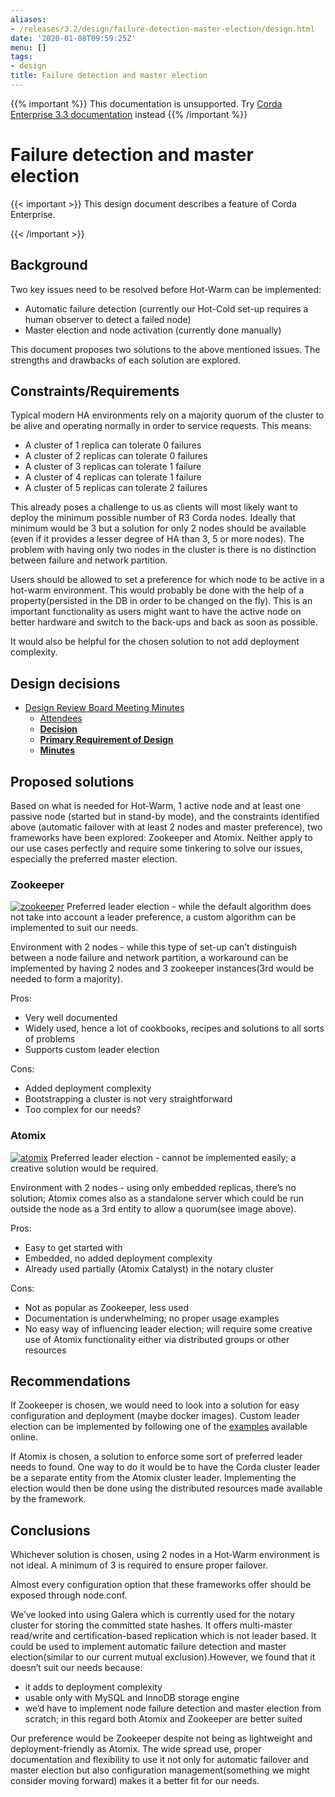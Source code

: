 ```yaml
---
aliases:
- /releases/3.2/design/failure-detection-master-election/design.html
date: '2020-01-08T09:59:25Z'
menu: []
tags:
- design
title: Failure detection and master election
---
```

{{% important %}}
This documentation is unsupported.
Try [Corda Enterprise 3.3 documentation](/docs/corda-enterprise/3.3/_index.md) instead
{{% /important %}}


# Failure detection and master election


{{< important >}}
This design document describes a feature of Corda Enterprise.


{{< /important >}}


## Background

Two key issues need to be resolved before Hot-Warm can be implemented:


* Automatic failure detection (currently our Hot-Cold set-up requires a human observer to detect a failed node)
* Master election and node activation (currently done manually)

This document proposes two solutions to the above mentioned issues. The strengths and drawbacks of each solution are explored.


## Constraints/Requirements

Typical modern HA environments rely on a majority quorum of the cluster to be alive and operating normally in order to
service requests. This means:


* A cluster of 1 replica can tolerate 0 failures
* A cluster of 2 replicas can tolerate 0 failures
* A cluster of 3 replicas can tolerate 1 failure
* A cluster of 4 replicas can tolerate 1 failure
* A cluster of 5 replicas can tolerate 2 failures

This already poses a challenge to us as clients will most likely want to deploy the minimum possible number of R3 Corda
nodes. Ideally that minimum would be 3 but a solution for only 2 nodes should be available (even if it provides a lesser
degree of HA than 3, 5 or more nodes). The problem with having only two nodes in the cluster is there is no distinction
between failure and network partition.

Users should be allowed to set a preference for which node to be active in a hot-warm environment. This would probably
be done with the help of a property(persisted in the DB in order to be changed on the fly). This is an important
functionality as users might want to have the active node on better hardware and switch to the back-ups and back as soon
as possible.

It would also be helpful for the chosen solution to not add deployment complexity.


## Design decisions



* [Design Review Board Meeting Minutes](drb-meeting-20180131.md)
    * [Attendees](drb-meeting-20180131.md#attendees)
    * [**Decision**](drb-meeting-20180131.md#decision)
    * [**Primary Requirement of Design**](drb-meeting-20180131.md#primary-requirement-of-design)
    * [**Minutes**](drb-meeting-20180131.md#minutes)






## Proposed solutions

Based on what is needed for Hot-Warm, 1 active node and at least one passive node (started but in stand-by mode), and
the constraints identified above (automatic failover with at least 2 nodes and master preference), two frameworks have
been explored: Zookeeper and Atomix. Neither apply to our use cases perfectly and require some tinkering to solve our
issues, especially the preferred master election.


### Zookeeper

[![zookeeper](design/failure-detection-master-election/zookeeper.png "zookeeper")](zookeeper.png)
Preferred leader election - while the default algorithm does not take into account a leader preference, a custom
algorithm can be implemented to suit our needs.

Environment with 2 nodes -  while this type of set-up can’t distinguish between a node failure and network partition, a
workaround can be implemented by having 2 nodes and 3 zookeeper instances(3rd would be needed to form a majority).

Pros:


* Very well documented
* Widely used, hence a lot of cookbooks, recipes and solutions to all sorts of problems
* Supports custom leader election

Cons:


* Added deployment complexity
* Bootstrapping a cluster is not very straightforward
* Too complex for our needs?


### Atomix

[![atomix](design/failure-detection-master-election/./atomix.png "atomix")](atomix.png)
Preferred leader election - cannot be implemented easily; a creative solution would be required.

Environment with 2 nodes - using only embedded replicas, there’s no solution; Atomix comes also as a standalone server
which could be run outside the node as a 3rd entity to allow a quorum(see image above).

Pros:


* Easy to get started with
* Embedded, no added deployment complexity
* Already used partially (Atomix Catalyst) in the notary cluster

Cons:


* Not as popular as Zookeeper, less used
* Documentation is underwhelming; no proper usage examples
* No easy way of influencing leader election; will require some creative use of Atomix functionality either via distributed groups or other resources


## Recommendations

If Zookeeper is chosen, we would need to look into a solution for easy configuration and deployment (maybe docker
images). Custom leader election can be implemented by following one of the
[examples](https://github.com/SainTechnologySolutions/allprogrammingtutorials/tree/master/apache-zookeeper/leader-election)
available online.

If Atomix is chosen, a solution to enforce some sort of preferred leader needs to found. One way to do it would be to
have the Corda cluster leader be a separate entity from the Atomix cluster leader. Implementing the election would then
be done using the distributed resources made available by the framework.


## Conclusions

Whichever solution is chosen, using 2 nodes in a Hot-Warm environment is not ideal. A minimum of 3 is required to ensure proper failover.

Almost every configuration option that these frameworks offer should be exposed through node.conf.

We’ve looked into using Galera which is currently used for the notary cluster for storing the committed state hashes. It
offers multi-master read/write and certification-based replication which is not leader based. It could be used to
implement automatic failure detection and master election(similar to our current mutual exclusion).However, we found
that it doesn’t suit our needs because:


* it adds to deployment complexity
* usable only with MySQL and InnoDB storage engine
* we’d have to implement node failure detection and master election from scratch; in this regard both Atomix and Zookeeper are better suited

Our preference would be Zookeeper despite not being as lightweight and deployment-friendly as Atomix. The wide spread
use, proper documentation and flexibility to use it not only for automatic failover and master election but also
configuration management(something we might consider moving forward) makes it a better fit for our needs.


